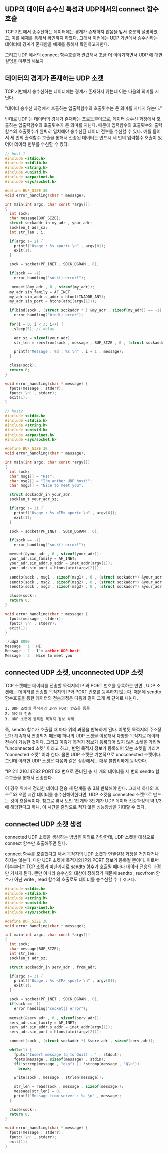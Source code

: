 ## UDP의 데이터 송수신 특성과 UDP에서의 connect 함수호출
TCP 기반에서 송수신하는 데이터에는 경계가 존재하지 않음을 앞서 충분히 설명하였고, 이를 예제를 통해서 확인까지 하였다. 그래서 이번에는 UDP 기반에서 송수신하는 데이터에 경계가 존재함을 예제를 통해서 확인하고자한다.

그리고 UDP 에서의 connect 함수호출과 관련해서 조금 더 이야기하면서 UDP 에 대한 설명을 마무리 해보자

## 데이터의 경계가 존재하는 UDP 소켓
TCP 기반에서 송수신하는 데이터에는 경계가 존재하지 않는데 이는 다음의 의미를 지닌다.

"데이터 송수신 과정에서 호출하는 입출력함수의 호출횟수는 큰 의미를 지니지 않는다."

반대로 UDP 는 데이터의 경계가 존재하는 프로토콜이므로, 데이터 송수신 과정에서 호출하는 입출력함수의 호출횟수가 큰 의미를 지닌다. 때문에 입력함수의 호출횟수와 출력함수의 호출횟수가 완벽히 일치해야 송수신된 데이터 전부를 수신할 수 있다. 예를 들어서 세 번의 출력함수 호출을 통해서 전송된 데이터는 반드시 세 번의 입력함수 호출이 있어야 데이터 전부를 수신할 수 있다.

```c
// host 1
#include <stdio.h>
#include <stdlib.h>
#include <string.h>
#include <unistd.h>
#include <arpa/inet.h>
#include <sys/socket.h>

#define BUF_SIZE 30
void error_handling(char * message);

int main(int argc, char const *argv[])
{
  int sock;
  char message[BUF_SIZE];
  struct sockaddr_in my_adr , your_adr;
  socklen_t adr_sz;
  int str_len , i;

  if(argc != 2) {
    printf("Usage : %s <port> \n" , argv[0]);
    exit(1);
  }

  sock = socket(PF_INET , SOCK_DGRAM , 0);

  if(sock == -1) 
    error_handling("sock() error!");

   memset(&my_adr , 0 , sizeof(my_adr));
  my_adr.sin_family = AF_INET;
  my_adr.sin_addr.s_addr = htonl(INADDR_ANY);
  my_adr.sin_port = htons(atoi(argv[1]));

  if(bind(sock , (struct sockaddr * ) &my_adr , sizeof(my_adr)) == -1) 
    error_handling("bind() error");
  
  for(i = 0; i < 3; i++) {
    sleep(5); // delay

    adr_sz = sizeof(your_adr);
    str_len = recvfrom(sock , message , BUF_SIZE , 0 , (struct sockaddr *) &your_adr , &adr_sz);

    printf("Message : %d : %s \n" , i + 1 , message);
  }

  close(sock);
  return 0;
}

void error_handling(char * message) {
  fputs(message , stderr);
  fputc('\n' , stderr);
  exit(1);
}
```

```c
// host2
#include <stdio.h>
#include <stdlib.h>
#include <string.h>
#include <unistd.h>
#include <arpa/inet.h>
#include <sys/socket.h>

#define BUF_SIZE 30
void error_handling(char * message);

int main(int argc, char const *argv[])
{
  int sock;
  char msg1[] = "HI!";
  char msg2[] = "I'm anther UDP host!";
  char msg3[] = "Nice to meet you";  

  struct sockaddr_in your_adr;
  socklen_t your_adr_sz;

  if(argc != 3) {
    printf("Usage : %s <IP> <port> \n" , argv[0]);
    exit(1);
  }

  sock = socket(PF_INET , SOCK_DGRAM , 0);

  if(sock == -1) 
    error_handling("sock() error!");

  memset(&your_adr , 0 , sizeof(your_adr));
  your_adr.sin_family = AF_INET;
  your_adr.sin_addr.s_addr = inet_addr(argv[1]);
  your_adr.sin_port = htons(atoi(argv[2]));

  sendto(sock , msg1 , sizeof(msg1) , 0 , (struct sockaddr*) &your_adr , sizeof(your_adr));
  sendto(sock , msg2 , sizeof(msg2) , 0 , (struct sockaddr*) &your_adr , sizeof(your_adr));
  sendto(sock , msg3 , sizeof(msg3) , 0 , (struct sockaddr*) &your_adr , sizeof(your_adr));

  close(sock);
  return 0;
}

void error_handling(char * message) {
  fputs(message , stderr);
  fputc('\n' , stderr);
  exit(1);
}
```

```c
./udp2 8080
Message : 1 : HI! 
Message : 2 : I'm anther UDP host!
Message : 3 : Nice to meet you
```

## connected UDP 소켓,  unconnected UDP 소켓
TCP 소켓에는 데이터를 전송할 목적지의 IP 와 PORT 번호를 등록하는 반면 , UDP 소켓에는 데이터를 전송할 목적지의 IP와 PORT 번호를 등록하지 않는다. 때문에 sendto 함수호출을 통한 데이터의 전송과정은 다음과 같이 크게 세 단계로 나뉜다.

```
1. UDP 소켓에 목적지의 IP와 PORT 번호를 등록
2. 데이터 전송
3. UDP 소켓에 등록된 목적지 정보 삭제
```

즉, sendto 함수가 호출될 때 마다 위의 과정을 반복하게 된다. 이렇듯  목적지의 주소정보가 계속해서 변경되기 때문에 하나의 UDP 소켓을 이용해서 다양한 목적지로 데이터 전송이 가능한 것이다. 그리고 이렇게 목적지 정보가 등록되어 있지 않은 소켓을 가리켜 "unconnected 소켓" 이라고 하고 , 반면 목적지 정보가 등록되어 있는 소켓을 가리켜 "connected 소켓" 이라 한다. 물론 UDP 소켓은 기본적으로 uncconected 소켓이다. 그런데 이러한 UDP 소켓은 다음과 같은 상황에서는 매우 불합리하게 동작한다. 

"IP 211.210.147.82 PORT 82 번으로 준비된 총 세 개의 데이터를 세 번의 sendto 함수호출을 통해서 전송한다.

이 경우 위에서 정리한 데이터 전송 세 단계를 총 3회 반복해야 한다. 그래서 하나의 호스트와 오랜 시간 데이터를 송수신해야한다면, UDP 소켓을 connected 소켓으로 만드는 것이 효율적이다. 참고로 앞서 보인 1단계와 3단계가 UDP 데이터 전송과정의 약 1/3에 해당한다고 하니, 이 시간을 줄임으로 적지 않은 성능향상을 기대할 수 있다.

## connected UDP 소켓 생성
connected UDP 소켓을 생성하는 방법은 이외로 간단한데, UDP 소켓을 대상으로 connect 함수만 호출해주면 된다.

connect 함수를 호출했다고 해서 목적지의 UDP 소켓과 연결설정 과정을 거친다거나 하지는 않는다. 다만 UDP 소켓에 목적지의 IP와 PORT 정보가 등록될 뿐이다. 이로써 이후부터는 TCP 소켓과 마찬가지로 sendto 함수가 호출될 때마다 데이터 전송의 과정만 거치게 된다. 뿐만 아니라 송수신의 대상이 정해졌기 때문에 sendto , recvfrom 함수가 아닌 write , read 함수의 호출로도 데이터를 송수신할 수 ㅣㅇㅆ다.

```c
#include <stdio.h>
#include <stdlib.h>
#include <string.h>
#include <unistd.h>
#include <arpa/inet.h>
#include <sys/socket.h>

#define BUF_SIZE 30
void error_handling(char * message);

int main(int argc, char const *argv[])
{
  int sock;
  char message[BUF_SIZE];
  int str_len;
  socklen_t adr_sz;

  struct sockaddr_in serv_adr , from_adr;

  if(argc != 3) {
    printf("Usage : %s <IP> <port> \n" , argv[0]);
    exit(1);
  }

  sock = socket(PF_INET , SOCK_DGRAM , 0);
  if(sock == -1)
    error_handling("socket() error");

  memset(&serv_adr , 0 , sizeof(serv_adr));
  serv_adr.sin_family = AF_INET;
  serv_adr.sin_addr.s_addr = inet_addr(argv[1]);
  serv_adr.sin_port = htons(atoi(argv[2]));

  connect(sock , (struct sockaddr *) &serv_adr , sizeof(serv_adr));

  while(1) {
    fputs("Insert message (q to Quit) : " , stdout);
    fgets(message , sizeof(message) , stdin);
    if(!strcmp(message , "q\n") || !strcmp(message , "Q\n")) 
      break;

    write(sock , message , strlen(message));

    str_len = read(sock , message , sizeof(message));
    message[str_len] = 0;
    printf("Message from server : %s \n" , message);
  }

  close(sock);
  return 0;
}

void error_handling(char * message) {
  fputs(message , stderr);
  fputc('\n' , stderr);
  exit(1);
}
```